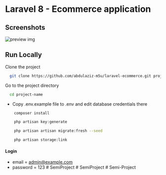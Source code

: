 # Laravel 8 - Ecommerce application

## Screenshots

![preview img](/preview.png)

## Run Locally

Clone the project

```bash
  git clone https://github.com/abdulaziz-m5u/laravel-ecommerce.git project-name
```

Go to the project directory

```bash
  cd project-name
```

-   Copy .env.example file to .env and edit database credentials there

```bash
    composer install
```

```bash
    php artisan key:generate
```

```bash
    php artisan artisan migrate:fresh --seed
```

```bash
    php artisan storage:link
```

#### Login

-   email = admin@example.com
-   password = 123
#   S e m i P r o j e c t  
 #   S e m i P r o j e c t  
 #   S e m i - P r o j e c t  
 